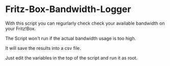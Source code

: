 # Fritz-Box-Bandwidth-Logger
With this script you can regurlarly check check your available bandwidth on your Fritz!Box.

The Script won't run if the actual bandwidth usage is too high.

It will save the results into a csv file.

Just edit the variables in the top of the script and run it as root.
